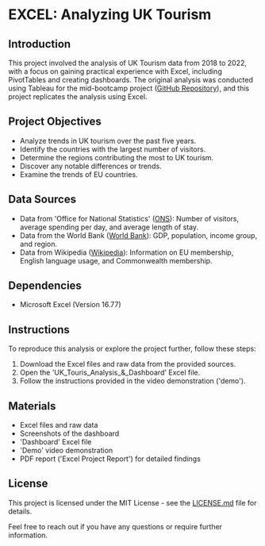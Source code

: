 # EXCEL: Analyzing UK Tourism

## Introduction
This project involved the analysis of UK Tourism data from 2018 to 2022, with a focus on gaining practical experience with Excel, including PivotTables and creating dashboards. The original analysis was conducted using Tableau for the mid-bootcamp project ([GitHub Repository](https://github.com/soichi-berson/mid-bootcamp-project)), and this project replicates the analysis using Excel.

## Project Objectives
- Analyze trends in UK tourism over the past five years.
- Identify the countries with the largest number of visitors.
- Determine the regions contributing the most to UK tourism.
- Discover any notable differences or trends.
- Examine the trends of EU countries.

## Data Sources
- Data from 'Office for National Statistics' ([ONS](https://www.ons.gov.uk/)): Number of visitors, average spending per day, and average length of stay.
- Data from the World Bank ([World Bank](https://databank.worldbank.org/)): GDP, population, income group, and region.
- Data from Wikipedia ([Wikipedia](https://www.wikipedia.org/)): Information on EU membership, English language usage, and Commonwealth membership.

## Dependencies
- Microsoft Excel (Version 16.77)

## Instructions
To reproduce this analysis or explore the project further, follow these steps:
1. Download the Excel files and raw data from the provided sources.
2. Open the 'UK_Touris_Analysis_&_Dashboard' Excel file.
3. Follow the instructions provided in the video demonstration ('demo').

## Materials
- Excel files and raw data
- Screenshots of the dashboard
- 'Dashboard' Excel file
- 'Demo' video demonstration
- PDF report ('Excel Project Report') for detailed findings


## License
This project is licensed under the MIT License - see the [LICENSE.md](LICENSE.md) file for details.

Feel free to reach out if you have any questions or require further information.

